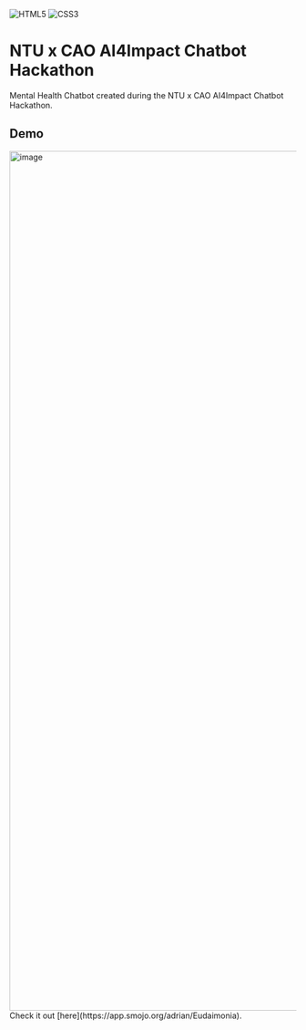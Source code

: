 ![HTML5](https://img.shields.io/badge/html5-%23E34F26.svg?style=for-the-badge&logo=html5&logoColor=white)
![CSS3](https://img.shields.io/badge/css3-%231572B6.svg?style=for-the-badge&logo=css3&logoColor=white)

# NTU x CAO AI4Impact Chatbot Hackathon

Mental Health Chatbot created during the NTU x CAO AI4Impact Chatbot Hackathon.











## Demo
<img width="1509" alt="image" src="https://user-images.githubusercontent.com/52364313/194752943-551096ed-4a59-4c05-b5db-6dc4fef831d0.png">
Check it out [here](https://app.smojo.org/adrian/Eudaimonia).
